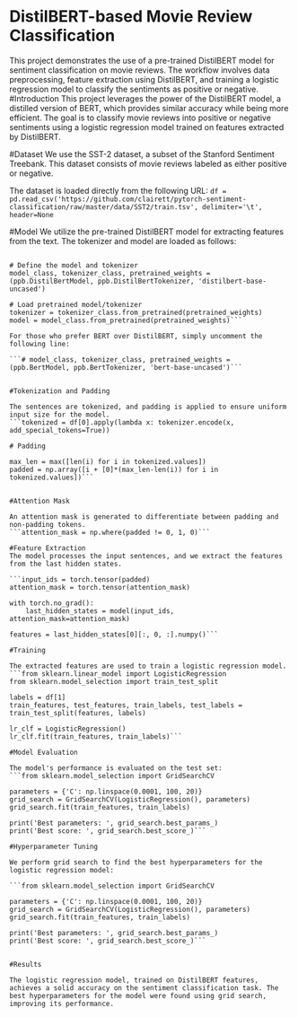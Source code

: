 # DistilBERT-based Movie Review Classification
This project demonstrates the use of a pre-trained DistilBERT model for sentiment classification on movie reviews. The workflow involves data preprocessing, feature extraction using DistilBERT, and training a logistic regression model to classify the sentiments as positive or negative.
#Introduction
This project leverages the power of the DistilBERT model, a distilled version of BERT, which provides similar accuracy while being more efficient. The goal is to classify movie reviews into positive or negative sentiments using a logistic regression model trained on features extracted by DistilBERT.

#Dataset
We use the SST-2 dataset, a subset of the Stanford Sentiment Treebank. This dataset consists of movie reviews labeled as either positive or negative.

The dataset is loaded directly from the following URL:
```df = pd.read_csv('https://github.com/clairett/pytorch-sentiment-classification/raw/master/data/SST2/train.tsv', delimiter='\t', header=None```

#Model
We utilize the pre-trained DistilBERT model for extracting features from the text. The tokenizer and model are loaded as follows:
```import transformers as ppb  # pytorch transformers

# Define the model and tokenizer
model_class, tokenizer_class, pretrained_weights = (ppb.DistilBertModel, ppb.DistilBertTokenizer, 'distilbert-base-uncased')

# Load pretrained model/tokenizer
tokenizer = tokenizer_class.from_pretrained(pretrained_weights)
model = model_class.from_pretrained(pretrained_weights)```

For those who prefer BERT over DistilBERT, simply uncomment the following line:

```# model_class, tokenizer_class, pretrained_weights = (ppb.BertModel, ppb.BertTokenizer, 'bert-base-uncased')```


#Tokenization and Padding

The sentences are tokenized, and padding is applied to ensure uniform input size for the model.
```tokenized = df[0].apply(lambda x: tokenizer.encode(x, add_special_tokens=True))

# Padding

max_len = max([len(i) for i in tokenized.values])
padded = np.array([i + [0]*(max_len-len(i)) for i in tokenized.values])```


#Attention Mask

An attention mask is generated to differentiate between padding and non-padding tokens.
```attention_mask = np.where(padded != 0, 1, 0)```

#Feature Extraction
The model processes the input sentences, and we extract the features from the last hidden states.

```input_ids = torch.tensor(padded)
attention_mask = torch.tensor(attention_mask)

with torch.no_grad():
    last_hidden_states = model(input_ids, attention_mask=attention_mask)

features = last_hidden_states[0][:, 0, :].numpy()```

#Training

The extracted features are used to train a logistic regression model.
```from sklearn.linear_model import LogisticRegression
from sklearn.model_selection import train_test_split

labels = df[1]
train_features, test_features, train_labels, test_labels = train_test_split(features, labels)

lr_clf = LogisticRegression()
lr_clf.fit(train_features, train_labels)```

#Model Evaluation

The model's performance is evaluated on the test set:
```from sklearn.model_selection import GridSearchCV

parameters = {'C': np.linspace(0.0001, 100, 20)}
grid_search = GridSearchCV(LogisticRegression(), parameters)
grid_search.fit(train_features, train_labels)

print('Best parameters: ', grid_search.best_params_)
print('Best score: ', grid_search.best_score_)```

#Hyperparameter Tuning

We perform grid search to find the best hyperparameters for the logistic regression model:

```from sklearn.model_selection import GridSearchCV

parameters = {'C': np.linspace(0.0001, 100, 20)}
grid_search = GridSearchCV(LogisticRegression(), parameters)
grid_search.fit(train_features, train_labels)

print('Best parameters: ', grid_search.best_params_)
print('Best score: ', grid_search.best_score_)```


#Results

The logistic regression model, trained on DistilBERT features, achieves a solid accuracy on the sentiment classification task. The best hyperparameters for the model were found using grid search, improving its performance.
